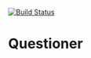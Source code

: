[![Build Status](https://travis-ci.org/ericnyirimana/questioner.svg?branch=api)](https://travis-ci.org/ericnyirimana/questioner)

# Questioner